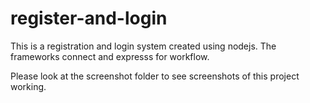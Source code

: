 # register-and-login
This is a registration and login system created using nodejs. The frameworks connect and expresss for workflow.

Please look at the screenshot folder to see screenshots of this project working.
